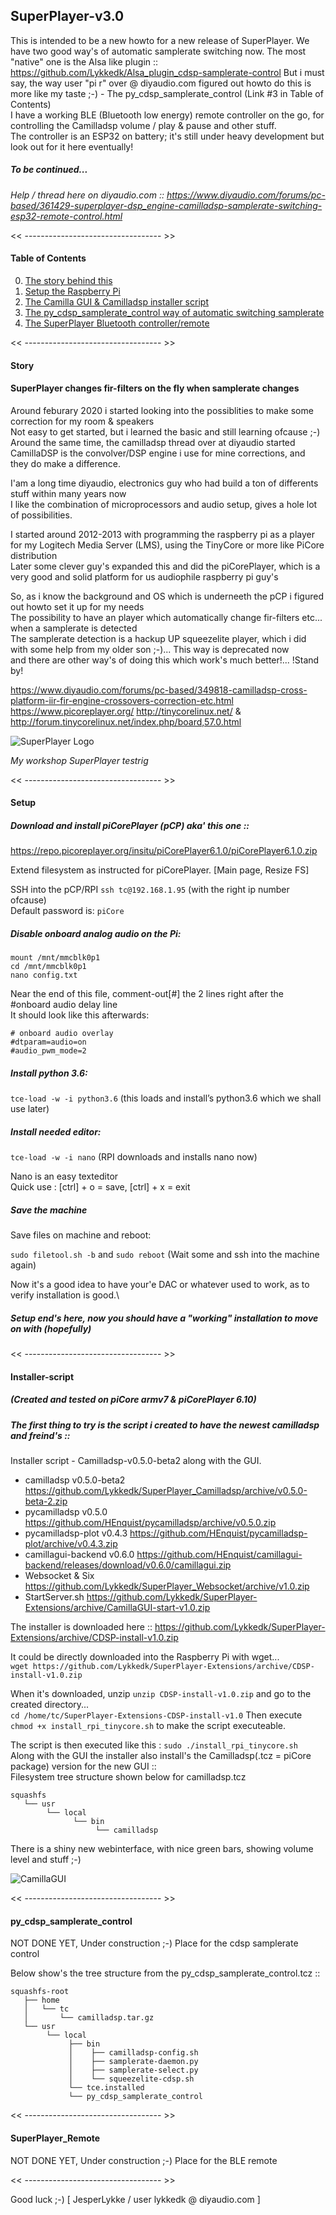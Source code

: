 ## SuperPlayer-v3.0

This is intended to be a new howto for a new release of SuperPlayer.
We have two good way's of automatic samplerate switching now. The most "native" one is the Alsa like plugin ::
https://github.com/Lykkedk/Alsa_plugin_cdsp-samplerate-control
But i must say, the way user "pi r" over @ diyaudio.com figured out howto do this is more like my taste ;-) - The py_cdsp_samplerate_control (Link #3 in Table of Contents)  
I have a working BLE (Bluetooth low energy) remote controller on the go, for controlling the Camilladsp volume / play & pause and other stuff.\
The controller is an ESP32 on battery; it's still under heavy development but look out for it here eventually!
##### To be continued...

*Help / thread here on diyaudio.com :: https://www.diyaudio.com/forums/pc-based/361429-superplayer-dsp_engine-camilladsp-samplerate-switching-esp32-remote-control.html*

<< ---------------------------------- >>

#### Table of Contents

0. [The story behind this](#Story)
1. [Setup the Raspberry Pi](#Setup)
2. [The Camilla GUI & Camilladsp installer script](#Installer-script)
3. [The py_cdsp_samplerate_control way of automatic switching samplerate](#py_cdsp_samplerate_control)
4. [The SuperPlayer Bluetooth controller/remote](#SuperPlayer_Remote)

<< ---------------------------------- >>

#### Story

#### SuperPlayer changes fir-filters on the fly when samplerate changes 

Around feburary 2020 i started looking into the possiblities to make some correction for my room & speakers\
Not easy to get started, but i learned the basic and still learning ofcause ;-)\
Around the same time, the camilladsp thread over at diyaudio started\
CamillaDSP is the convolver/DSP engine i use for mine corrections, and they do make a difference.

I'am a long time diyaudio, electronics guy who had build a ton of differents stuff within many years now\
I like the combination of microprocessors and audio setup, gives a hole lot of possibilities.

I started around 2012-2013 with programming the raspberry pi as a player for my Logitech Media Server (LMS), using the TinyCore or more like PiCore distribution\
Later some clever guy's expanded this and did the piCorePlayer, which is a very good and solid platform for us audiophile raspberry pi guy's

So, as i know the background and OS which is underneeth the pCP i figured out howto set it up for my needs\
The possibility to have an player which automatically change fir-filters etc... when a samplerate is detected\
The samplerate detection is a hackup UP squeezelite player, which i did with some help from my older son ;-)... This way is deprecated now\
and there are other way's of doing this which work's much better!... !Stand by!

https://www.diyaudio.com/forums/pc-based/349818-camilladsp-cross-platform-iir-fir-engine-crossovers-correction-etc.html
https://www.picoreplayer.org/
http://tinycorelinux.net/ & http://forum.tinycorelinux.net/index.php/board,57.0.html

![SuperPlayer Logo](/SuperPlayer_v3.png)

*My workshop SuperPlayer testrig* 

<< ---------------------------------- >>

#### Setup

##### Download and install piCorePlayer (pCP) aka' this one :: 
https://repo.picoreplayer.org/insitu/piCorePlayer6.1.0/piCorePlayer6.1.0.zip

Extend filesystem as instructed for piCorePlayer. \[Main page, Resize
FS\]

SSH into the pCP/RPI ```ssh tc@192.168.1.95``` (with the right ip number
ofcause)\
Default password is: ```piCore``` 

##### Disable onboard analog audio on the Pi:

```
mount /mnt/mmcblk0p1
cd /mnt/mmcblk0p1
nano config.txt
```
Near the end of this file, comment-out\[\#\] the 2 lines right after the \#onboard audio delay line\
It should look like this afterwards:
```
# onboard audio overlay
#dtparam=audio=on
#audio_pwm_mode=2
```
##### Install python 3.6:

```tce-load -w -i python3.6``` (this loads and install’s python3.6 which we
shall use later)

##### Install needed editor:

```tce-load -w -i nano``` (RPI downloads and installs nano now)

Nano is an easy texteditor\
Quick use : \[ctrl\] + o = save, \[ctrl\] + x = exit

##### Save the machine
Save files on machine and reboot:

```sudo filetool.sh -b``` and 
```sudo reboot``` (Wait some and ssh into the machine again)

Now it's a good idea to have your'e DAC or whatever used to work, as to verify installation is good.\
##### Setup end's here, now you should have a "working" installation to move on with (hopefully)

<< ---------------------------------- >>

#### Installer-script 
##### (Created and tested on piCore armv7 & piCorePlayer 6.10)

##### The first thing to try is the script i created to have the newest camilladsp and freind's ::

Installer script - Camilladsp-v0.5.0-beta2 along with the GUI.

* camilladsp v0.5.0-beta2      https://github.com/Lykkedk/SuperPlayer_Camilladsp/archive/v0.5.0-beta-2.zip
* pycamilladsp v0.5.0          https://github.com/HEnquist/pycamilladsp/archive/v0.5.0.zip
* pycamilladsp-plot v0.4.3     https://github.com/HEnquist/pycamilladsp-plot/archive/v0.4.3.zip
* camillagui-backend v0.6.0    https://github.com/HEnquist/camillagui-backend/releases/download/v0.6.0/camillagui.zip
* Websocket & Six              https://github.com/Lykkedk/SuperPlayer_Websocket/archive/v1.0.zip
* StartServer.sh               https://github.com/Lykkedk/SuperPlayer-Extensions/archive/CamillaGUI-start-v1.0.zip


The installer is downloaded here :: https://github.com/Lykkedk/SuperPlayer-Extensions/archive/CDSP-install-v1.0.zip

It could be directly downloaded into the Raspberry Pi with wget...\
```wget https://github.com/Lykkedk/SuperPlayer-Extensions/archive/CDSP-install-v1.0.zip```

When it's downloaded, unzip ```unzip CDSP-install-v1.0.zip``` and go to the created directory...\
```cd /home/tc/SuperPlayer-Extensions-CDSP-install-v1.0``` Then execute ```chmod +x install_rpi_tinycore.sh```
to make the script executeable.

The script is then executed like this : ```sudo ./install_rpi_tinycore.sh```\
Along with the GUI the installer also install's the Camilladsp(.tcz = piCore package) version for the new GUI ::\
Filesystem tree structure shown below for camilladsp.tcz
```
squashfs
   └── usr
        └── local
              └── bin
                   └── camilladsp
```

There is a shiny new webinterface, with nice green bars, showing volume level and stuff ;-)

![CamillaGUI](/CamillaGUI.png)

<< ---------------------------------- >>

#### py_cdsp_samplerate_control
NOT DONE YET, Under construction ;-) Place for the cdsp samplerate control

Below show's the tree structure from the py_cdsp_samplerate_control.tcz ::
```
squashfs-root
   ├── home
   │   └── tc
   │       └── camilladsp.tar.gz
   └── usr
        └── local
             ├── bin
             │    ├── camilladsp-config.sh
             │    ├── samplerate-daemon.py
             │    ├── samplerate-select.py
             │    └── squeezelite-cdsp.sh
             └── tce.installed
             └── py_cdsp_samplerate_control

```

<< ---------------------------------- >>

#### SuperPlayer_Remote
NOT DONE YET, Under construction ;-) Place for the BLE remote

<< ---------------------------------- >>  

Good luck ;-)  [ JesperLykke / user lykkedk @ diyaudio.com ]
